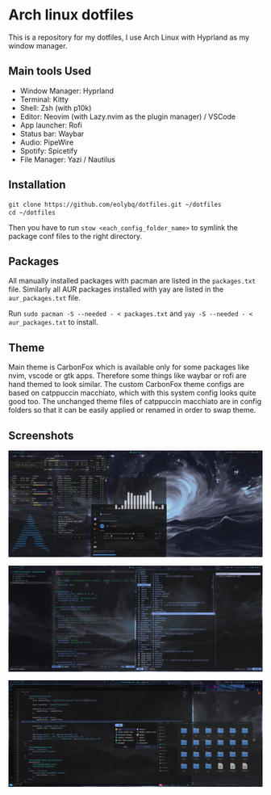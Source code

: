 # Arch linux dotfiles
This is a repository for my dotfiles, I use Arch Linux with Hyprland as my window manager.

## Main tools Used
- Window Manager: Hyprland
- Terminal: Kitty
- Shell: Zsh (with p10k)
- Editor: Neovim (with Lazy.nvim as the plugin manager) / VSCode
- App launcher: Rofi
- Status bar: Waybar
- Audio: PipeWire
- Spotify: Spicetify
- File Manager: Yazi / Nautilus

## Installation
```
git clone https://github.com/eolybq/dotfiles.git ~/dotfiles
cd ~/dotfiles
```
Then you have to run `stow <each_config_folder_name>` to symlink the package conf files to the right directory.

## Packages
All manually installed packages with pacman are listed in the `packages.txt` file. Similarly all AUR packages installed with yay are listed in the `aur_packages.txt` file.

Run `sudo pacman -S --needed - < packages.txt` and `yay -S --needed - < aur_packages.txt` to install.

## Theme
Main theme is CarbonFox which is available only for some packages like nvim, vscode or gtk apps. Therefore some things like waybar or rofi are hand themed to look similar.
The custom CarbonFox theme configs are based on catppuccin macchiato, which with this system config looks quite good too. The unchanged theme files of catppuccin macchiato are in config folders so that it can be easily applied or renamed in order to swap theme. 

## Screenshots
![Screenshot](screenshots/screen1.png)

![Screenshot](screenshots/screen2.png)

![Screenshot](screenshots/screen3.png)
